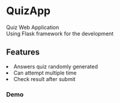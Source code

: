 # QuizApp
Quiz Web Application  
Using Flask framework for the development  
<h2>Features</h2>
<li> Answers quiz randomly generated </li>
<li> Can attempt multiple time </li>
<li> Check result after submit </li>
<h3> Demo </h3>
